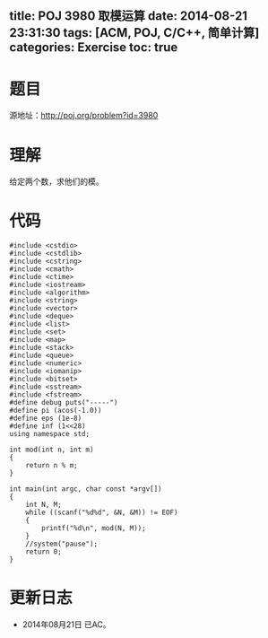 title: POJ 3980 取模运算
date: 2014-08-21 23:31:30
tags: [ACM, POJ, C/C++, 简单计算]
categories: Exercise
toc: true
---
# 题目
源地址：http://poj.org/problem?id=3980

# 理解
给定两个数，求他们的模。

<!-- more -->

# 代码
```
#include <cstdio>
#include <cstdlib>
#include <cstring>
#include <cmath>
#include <ctime>
#include <iostream>
#include <algorithm>
#include <string>
#include <vector>
#include <deque>
#include <list>
#include <set>
#include <map>
#include <stack>
#include <queue>
#include <numeric>
#include <iomanip>
#include <bitset>
#include <sstream>
#include <fstream>
#define debug puts("-----")
#define pi (acos(-1.0))
#define eps (1e-8)
#define inf (1<<28)
using namespace std;

int mod(int n, int m)
{
    return n % m;
}

int main(int argc, char const *argv[])
{
    int N, M;
    while ((scanf("%d%d", &N, &M)) != EOF)
    {
        printf("%d\n", mod(N, M));
    }
    //system("pause");
    return 0;
}
```

# 更新日志
- 2014年08月21日 已AC。